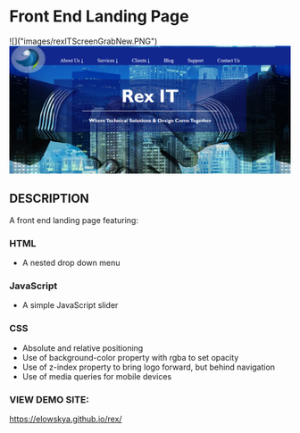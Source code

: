 <h1>Front End Landing Page</h1>
![]("images/rexITScreenGrabNew.PNG")
<img src="images/rexITScreenGrabNew.PNG">

<h2>DESCRIPTION</h2>
<p>A front end landing page featuring:</p>

<h3>HTML</h3>
<ul>
<li>A nested drop down menu </li>
</ul>

<h3>JavaScript</h3>
<ul>
<li>A simple JavaScript slider</li>
</ul>

<h3>CSS</h3>
<ul>
<li>Absolute and relative positioning</li>
<li>Use of background-color property with rgba to set opacity</li>
<li>Use of z-index property to bring logo forward, but behind navigation</li>
<li>Use of media queries for mobile devices</li>
</ul>

<h3>VIEW DEMO SITE:</h3>
<a href="https://elowskya.github.io/rex/">https://elowskya.github.io/rex/</a>
